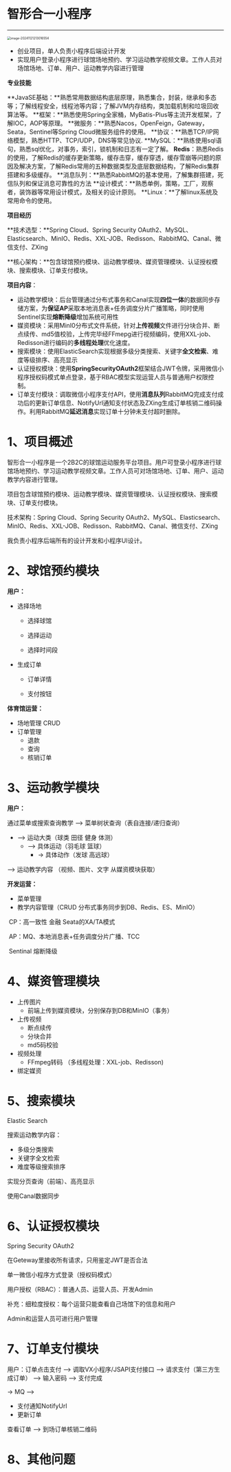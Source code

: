# 智形合一小程序

---

<img src="https://raw.githubusercontent.com/raosirui/Picture/main/markdown/202411212130617.png" alt="image-20241121213016554" style="zoom:50%;" />

- 创业项目，单人负责小程序后端设计开发
- 实现用户登录小程序进行球馆场地预约、学习运动教学视频文章。工作人员对场馆场地、订单、用户、运动教学内容进行管理



**专业技能**

**JavaSE基础：**熟悉常用数据结构底层原理，熟悉集合，封装，继承和多态等；了解线程安全，线程池等内容；了解JVM内存结构，类加载机制和垃圾回收算法等。
**框架：**熟悉使用Spring全家桶，MyBatis-Plus等主流开发框架，了解IOC，AOP等原理。
**微服务：**熟悉Nacos，OpenFeign，Gateway，Seata，Sentinel等Spring Cloud微服务组件的使用。
**协议：**熟悉TCP/IP网络模型，熟悉HTTP、TCP/UDP，DNS等常见协议.
**MySQL：**熟练使用sql语句，熟悉sql优化，对事务，索引，锁机制和日志有一定了解。
**Redis**：熟悉Redis的使用，了解Redis的缓存更新策略，缓存击穿，缓存穿透，缓存雪崩等问题的原因及解决方案，了解Redis常用的五种数据类型及底层数据结构，了解Redis集群搭建和多级缓存。
**消息队列：**熟悉RabbitMQ的基本使用，了解集群搭建，死信队列和保证消息可靠性的方法
**设计模式：**熟悉单例，策略，工厂，观察者，装饰器等常用设计模式，及相关的设计原则。
**Linux：**了解linux系统及常用命令的使用。



**项目经历**

**技术选型：**Spring Cloud、Spring Security OAuth2、MySQL、Elasticsearch、MinIO、Redis、XXL-JOB、Redisson、RabbitMQ、Canal、微信支付、ZXing

**核心架构：**包含球馆预约模块、运动教学模块、媒资管理模块、认证授权模块、搜索模块、订单支付模块。

**项目内容**：

- 运动教学模块：后台管理通过分布式事务和Canal实现**四位一体**的数据同步存储方案，为**保证AP**采取本地消息表+任务调度分片广播策略，同时使用Sentinel实现**熔断降级**增加系统可用性
- 媒资模块：采用MinI0分布式文件系统，针对**上传视频**文件进行分块合并、断点续传、md5值校验，上传完毕经FFmepg进行视频编码，使用XXL-job、Redisson进行编码的**多线程处理**优化速度。
- 搜索模块：使用ElasticSearch实现根据多级分类搜索、关键字**全文检索**、难度等级排序、高亮显示
- 认证授权模块：使用**SpringSecurityOAuth2**框架结合JWT令牌，采用微信小程序授权码模式单点登录，基于RBAC模型实现运营人员与普通用户权限控制。
- 订单支付模块：调取微信小程序支付API，使用**消息队列**RabbitMQ完成支付成功后的更新订单信息、NotifyUrl通知支付状态及ZXing生成订单核销二维码操作。利用RabbitMQ**延迟消息**实现订单十分钟未支付超时删除。



# 1、项目概述

智形合一小程序是一个2B2C的球馆运动服务平台项目。用户可登录小程序进行球馆场地预约、学习运动教学视频文章。工作人员可对场馆场地、订单、用户、运动教学内容进行管理。

项目包含球馆预约模块、运动教学模块、媒资管理模块、认证授权模块、搜索模块、订单支付模块。

技术架构：Spring Cloud、Spring Security OAuth2、MySQL、Elasticsearch、MinIO、Redis、XXL-JOB、Redisson、RabbitMQ、Canal、微信支付、ZXing

我负责小程序后端所有的设计开发和小程序UI设计。



# 2、球馆预约模块

**用户：**

- 选择场地

  - 选择球馆

  - 选择运动

  - 选择时间段

- 生成订单

  - 订单详情

  - 支付按钮



**体育馆运营：**

- 场地管理  CRUD
- 订单管理  
  - 退款
  - 查询
  - 核销订单







# 3、运动教学模块

**用户：**

通过菜单或搜索查询教学  --> 菜单树状查询（表自连接/递归查询）  

- -->  运动大类（球类 田径 健身 体测）
  - --> 具体运动（羽毛球 篮球）
    - -> 具体动作（发球 高远球）

-->  运动教学内容 （视频、图片、文字 从媒资模块获取）

**开发运营：**

- 菜单管理
- 教学内容管理（CRUD 分布式事务同步到DB、Redis、ES、MinIO）

​	CP：高一致性 金融 Seata的XA/TA模式

​	AP：MQ、本地消息表+任务调度分片广播、TCC

​	Sentinal 熔断降级









# 4、媒资管理模块

- 上传图片
  - 前端上传到媒资模块，分别保存到DB和MinIO（事务）
- 上传视频   
  - 断点续传
  - 分块合并
  - md5码校验
- 视频处理
  - FFmpeg转码 （多线程处理：XXL-job、Redisson)
- 绑定媒资









# 5、搜索模块

Elastic Search

搜索运动教学内容：

- 多级分类搜索
- 关键字全文检索
- 难度等级搜索排序

实现分页查询（前端）、高亮显示

使用Canal数据同步





# 6、认证授权模块

Spring Security OAuth2

在Geteway里接收所有请求，只用鉴定JWT是否合法

单一微信小程序方式登录（授权码模式）

用户授权（RBAC）：普通人员、运营人员、开发Admin

补充：细粒度授权：每个运营只能查看自己场馆下的信息和用户

Admin和运营人员可进行用户管理







# 7、订单支付模块

用户：订单点击支付 --> 调取VX小程序/JSAPI支付接口  --> 请求支付（第三方生成订单） -->  输入密码  --> 支付完成

-> MQ  -->

- 支付通知NotifyUrl 
- 更新订单

查看订单 --> 到场订单核销二维码













# 8、其他问题

